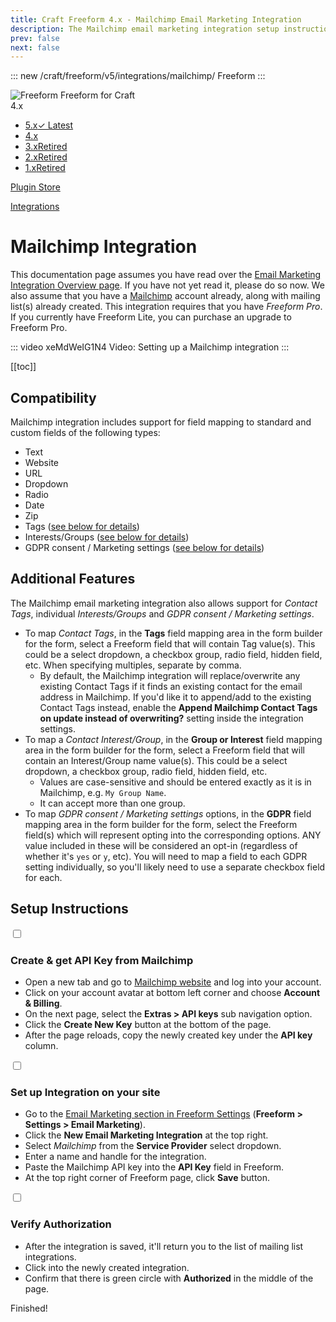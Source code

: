 ```yaml
---
title: Craft Freeform 4.x - Mailchimp Email Marketing Integration
description: The Mailchimp email marketing integration setup instructions.
prev: false
next: false
---
```


<meta property="og:image" content="https://docs.solspace.com/extras/social/craft/freeform/freeform.png" />

::: new /craft/freeform/v5/integrations/mailchimp/
Freeform
:::

<div id="pr-heading">
    <img src="https://docs.solspace.com/extras/icons/products/freeform-icon.png" alt="Freeform" class="pr-image">
    <span class="pr-name">Freeform</span>
    <span class="pr-category">for Craft</span>
    <div class="pr-v-wrapper">
        <div class="pr-v">
            <span class="pr-v-v">4.x</span>
            <span class="pr-v-arrow arrow down"></span>
        </div>
        <ul class="pr-v-list">
            <li><a href="/craft/freeform/v5/">5.x<span class="pr-v-type pr-latest">✓ Latest</span></a></li>
            <li><a href="/craft/freeform/v4/">4.x</a></li>
            <li><a href="/craft/freeform/v3/">3.x<span class="pr-v-type pr-retired">Retired</span></a></li>
            <li><a href="/craft/freeform/v2/">2.x<span class="pr-v-type pr-retired">Retired</span></a></li>
            <li><a href="/craft/freeform/v1/">1.x<span class="pr-v-type pr-retired">Retired</span></a></li>
        </ul>
    </div>
    <div class="pr-buy">
        <a href="https://plugins.craftcms.com/freeform" class="button button-blue"><span class="external-url">Plugin Store</span></a>
    </div>
</div>

<span class="page-section"><a href="/craft/freeform/v4/integrations/">Integrations</a></span>

# Mailchimp Integration <Badge type="pro" text="Pro" />

This documentation page assumes you have read over the [Email Marketing Integration Overview page](README.md). If you have not yet read it, please do so now. We also assume that you have a [Mailchimp](http://mailchimp.com) account already, along with mailing list(s) already created. This integration requires that you have *Freeform Pro*. If you currently have Freeform Lite, you can purchase an upgrade to Freeform Pro.

::: video xeMdWeIG1N4
Video: Setting up a Mailchimp integration
:::


[[toc]]


## Compatibility

Mailchimp integration includes support for field mapping to standard and custom fields of the following types:

- Text
- Website
- URL
- Dropdown
- Radio
- Date
- Zip
- Tags ([see below for details](#additional-features))
- Interests/Groups ([see below for details](#additional-features))
- GDPR consent / Marketing settings ([see below for details](#additional-features))


## Additional Features

The Mailchimp email marketing integration also allows support for *Contact Tags*, individual *Interests/Groups* and *GDPR consent / Marketing settings*.

- To map *Contact Tags*, in the **Tags** field mapping area in the form builder for the form, select a Freeform field that will contain Tag value(s). This could be a select dropdown, a checkbox group, radio field, hidden field, etc. When specifying multiples, separate by comma.
    - By default, the Mailchimp integration will replace/overwrite any existing Contact Tags if it finds an existing contact for the email address in Mailchimp. If you'd like it to append/add to the existing Contact Tags instead, enable the **Append Mailchimp Contact Tags on update instead of overwriting?** setting inside the integration settings. <Badge type="feature" text="4.0.24+" />
- To map a *Contact Interest/Group*, in the **Group or Interest** field mapping area in the form builder for the form, select a Freeform field that will contain an Interest/Group name value(s). This could be a select dropdown, a checkbox group, radio field, hidden field, etc.
    - Values are case-sensitive and should be entered exactly as it is in Mailchimp, e.g. `My Group Name`.
    - It can accept more than one group. <Badge type="feature" text="4.1.4+" />
- To map *GDPR consent / Marketing settings* options, in the **GDPR** field mapping area in the form builder for the form, select the Freeform field(s) which will represent opting into the corresponding options. ANY value included in these will be considered an opt-in (regardless of whether it's `yes` or `y`, etc). You will need to map a field to each GDPR setting individually, so you'll likely need to use a separate checkbox field for each.


## Setup Instructions

<div class="step">
<label for="step1"><input type="checkbox" class="step-check" id="step1">

### Create & get API Key from Mailchimp

</label>

- Open a new tab and go to [Mailchimp website](https://mailchimp.com) and log into your account.
- Click on your account avatar at bottom left corner and choose **Account & Billing**.
- On the next page, select the **Extras > API keys** sub navigation option.
- Click the **Create New Key** button at the bottom of the page.
- After the page reloads, copy the newly created key under the **API key** column.

</div>

<div class="step">
<label for="step2"><input type="checkbox" class="step-check" id="step2">

### Set up Integration on your site

</label>

- Go to the [Email Marketing section in Freeform Settings](../../setup/settings.md#email-marketing) (**Freeform > Settings > Email Marketing**).
- Click the **New Email Marketing Integration** at the top right.
- Select *Mailchimp* from the **Service Provider** select dropdown.
- Enter a name and handle for the integration.
- Paste the Mailchimp API key into the **API Key** field in Freeform.
- At the top right corner of Freeform page, click **Save** button.

</div>

<div class="step">
<label for="step3"><input type="checkbox" class="step-check" id="step3">

### Verify Authorization

</label>

- After the integration is saved, it'll return you to the list of mailing list integrations.
- Click into the newly created integration.
- Confirm that there is green circle with **Authorized** in the middle of the page.

</div>

<div class="step-finished">Finished!</div>